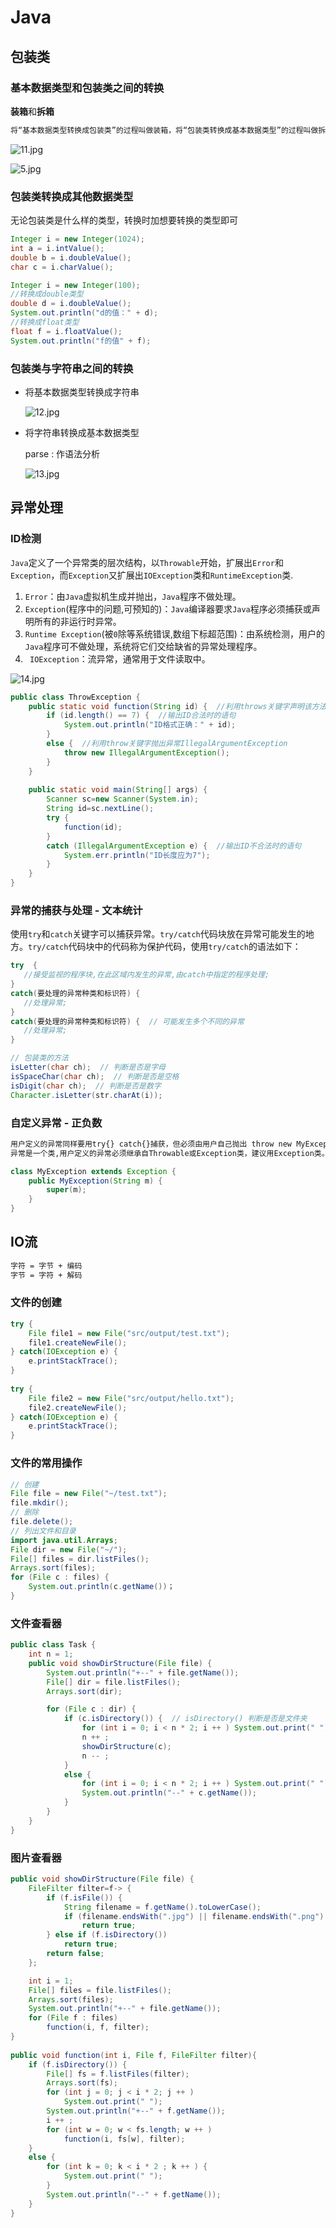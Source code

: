 # Java

## 包装类

### 基本数据类型和包装类之间的转换

 **装箱**和**拆箱** 

```markdown
将“基本数据类型转换成包装类”的过程叫做装箱，将“包装类转换成基本数据类型”的过程叫做拆箱。
```

![11.jpg](https://cdn.acwing.com/media/article/image/2022/04/17/186034_9a6f502abe-11.jpg) 

![5.jpg](https://cdn.acwing.com/media/article/image/2022/04/17/186034_73f9bb62be-5.jpg) 

### 包装类转换成其他数据类型

无论包装类是什么样的类型，转换时加想要转换的类型即可  

```java
Integer i = new Integer(1024);
int a = i.intValue(); 
double b = i.doubleValue();
char c = i.charValue();
```

```java
Integer i = new Integer(100);  
//转换成double类型  
double d = i.doubleValue();  
System.out.println("d的值：" + d);
//转换成float类型  
float f = i.floatValue();  
System.out.println("f的值" + f);  
```

### 包装类与字符串之间的转换

* 将基本数据类型转换成字符串

  ![12.jpg](https://cdn.acwing.com/media/article/image/2022/04/17/186034_745b3282be-12.jpg) 

* 将字符串转换成基本数据类型

  parse : 作语法分析

  ![13.jpg](https://cdn.acwing.com/media/article/image/2022/04/17/186034_95650c9dbe-13.jpg) 

## 异常处理

### ID检测

`Java`定义了一个异常类的层次结构，以`Throwable`开始，扩展出`Error`和`Exception`，而`Exception`又扩展出`IOException`类和`RuntimeException`类.

1. `Error`：由`Java`虚拟机生成并抛出，`Java`程序不做处理。
2. `Exception`(程序中的问题,可预知的)：`Java`编译器要求`Java`程序必须捕获或声明所有的非运行时异常。
3. `Runtime Exception`(被`0`除等系统错误,数组下标超范围)：由系统检测，用户的`Java`程序可不做处理，系统将它们交给缺省的异常处理程序。
4. ` IOException`：流异常，通常用于文件读取中。

![14.jpg](https://cdn.acwing.com/media/article/image/2022/04/17/186034_a9f58938be-14.jpg) 

```java
public class ThrowException {
	public static void function(String id) {  //利用throws关键字声明该方法可能出现异常IllegalArgumentException
		if (id.length() == 7) {  //输出ID合法时的语句
			System.out.println("ID格式正确：" + id);
		}
	    else {  //利用throw关键字抛出异常IllegalArgumentException			
			throw new IllegalArgumentException();
		}
	}
    
	public static void main(String[] args) {
		Scanner sc=new Scanner(System.in);
		String id=sc.nextLine();
		try {
	        function(id);
	    }
	    catch (IllegalArgumentException e) {  //输出ID不合法时的语句	 
			System.err.println("ID长度应为7");
	    }
	}
}
```

### 异常的捕获与处理 - 文本统计

使用`try`和`catch`关键字可以捕获异常。`try/catch`代码块放在异常可能发生的地方。`try/catch`代码块中的代码称为保护代码，使用`try/catch`的语法如下： 

```java
try  {  
   //接受监视的程序块,在此区域内发生的异常,由catch中指定的程序处理;  
}  
catch(要处理的异常种类和标识符) {  
   //处理异常;  
}  
catch(要处理的异常种类和标识符) {  // 可能发生多个不同的异常
   //处理异常;  
}  
```

```java
// 包装类的方法
isLetter(char ch);  // 判断是否是字母
isSpaceChar(char ch);  // 判断是否是空格
isDigit(char ch);  // 判断是否是数字
Character.isLetter(str.charAt(i));
```

### 自定义异常 - 正负数

```markdown
用户定义的异常同样要用try{} catch{}捕获，但必须由用户自己抛出 throw new MyException。
异常是一个类,用户定义的异常必须继承自Throwable或Exception类，建议用Exception类。
```

```java
class MyException extends Exception {  
    public MyException(String m) {  
        super(m);  
    }  
}  
```

## IO流

```markdown
字符 = 字节 + 编码
字节 = 字符 + 解码 
```

### 文件的创建

```java
try {
    File file1 = new File("src/output/test.txt");
    file1.createNewFile();
} catch(IOException e) {
    e.printStackTrace();
}
		
try {
    File file2 = new File("src/output/hello.txt");
    file2.createNewFile();
} catch(IOException e) {
    e.printStackTrace();
}
```

### 文件的常用操作

```java
// 创建
File file = new File("~/test.txt");
file.mkdir();
// 删除
file.delete();
// 列出文件和目录
import java.util.Arrays;
File dir = new File("~/");
File[] files = dir.listFiles();
Arrays.sort(files);
for (File c : files) {
    System.out.println(c.getName())；
}
```

### 文件查看器

```java
public class Task {
	int n = 1;	
	public void showDirStructure(File file)	{
		System.out.println("+--" + file.getName());
		File[] dir = file.listFiles();
		Arrays.sort(dir);

		for (File c : dir) {
			if (c.isDirectory()) {  // isDirectory() 判断是否是文件夹
				for (int i = 0; i < n * 2; i ++ ) System.out.print(" ");
				n ++ ;
				showDirStructure(c);
				n -- ;
			}
			else {
				for (int i = 0; i < n * 2; i ++ ) System.out.print(" ");
				System.out.println("--" + c.getName());
			}
		}
	}
}
```

### 图片查看器

```java
public void showDirStructure(File file)	{
    FileFilter filter=f-> {
        if (f.isFile()) {
            String filename = f.getName().toLowerCase();
            if (filename.endsWith(".jpg") || filename.endsWith(".png") || filename.endsWith(".bmp") )
                return true;
        } else if (f.isDirectory())
            return true;
        return false;
    };

    int i = 1;
    File[] files = file.listFiles();
    Arrays.sort(files);
    System.out.println("+--" + file.getName());
    for (File f : files)
        function(i, f, filter);
}
	
public void function(int i, File f, FileFilter filter){
    if (f.isDirectory()) {
        File[] fs = f.listFiles(filter);
        Arrays.sort(fs);
        for (int j = 0; j < i * 2; j ++ ) 
            System.out.print(" ");
        System.out.println("+--" + f.getName());
        i ++ ;
        for (int w = 0; w < fs.length; w ++ )
            function(i, fs[w], filter);
    }
    else {
        for (int k = 0; k < i * 2 ; k ++ ) {
            System.out.print(" ");      
        }
        System.out.println("--" + f.getName());  
    }
}
```

